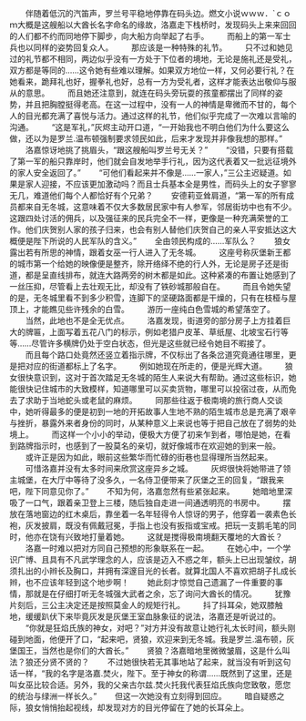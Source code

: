 　　伴随着低沉的汽笛声，罗兰号平稳地停靠在码头边。燃文小说ｗｗｗ．`ｃｏｍ大概是这艘船以大酋长名字命名的缘故，洛嘉走下栈桥时，发现码头上来来回回的人们都不约而同地停下脚步，向大船方向举起了右手。
　　而船上的第一军士兵也以同样的姿势回复众人。
　　那应该是一种特殊的礼节。
　　只不过和她见过的礼节都不相同，两边似乎没有一方处于下位者的境地，无论是施礼还是受礼，双方都是等同的……这令她有些难以理解。如果双方地位一样，又何必要行礼？在她看来，跪拜礼也好，握拳礼也好，总有一方为受礼者，这样才能表达出敬仰与服从的意思。
　　而且她还注意到，就连在码头旁玩耍的孩童都摆出了同样的姿势，并且把胸膛挺得老高。在这一过程中，没有一人的神情是卑微而不甘的，每个人的目光都充满了喜悦与活力。通过这样的礼节，他们似乎完成了一次难以言喻的沟通。
　　“这是军礼，”灰烬主动开口道，“一开始我也不明白他们为什么要这么做，还以为是罗兰.温布顿强制要求领民如此，后来才发现并非像我想的那样。”
　　洛嘉惊讶地挑了挑眉头，“跟这艘船叫罗兰号无关？”
　　“没错，只要有搭载了第一军的船只靠岸时，他们就会自发地举手行礼，因为这代表着又一批远征境外的家人安全返回了。”
　　“可他们看起来并不像是……一家人，”三公主迟疑道。如果是家人迎接，不应该更加激动吗？而且士兵基本全是男性，而码头上的女子寥寥无几，难道他们每个人都恰好有个兄弟？
　　安德莉亚耸肩道，“第一军的所有成员都来自无冬城，这意味着不仅大多数居民家中有人参军，邻居街坊中也有不少。这跟四处讨活的佣兵，以及强征来的民兵完全不一样，更像是一种充满荣誉的工作。他们庆贺别人家的孩子归来，也会有别人替他们庆贺自己的亲人平安抵达这大概便是陛下所说的人民军队的含义。”
　　全由领民构成的……军队么？
　　狼女露出若有所思的神情，跟着女巫一行人进入了无冬城。
　　这座号称灰堡新王都的城市第一个给她的映像便是整齐，除开络绎不绝的行人外，无论是房子还是街道，都是呈直线排布，就连大路两旁的树木都是如此。这种紧凑的布置让她感到了一丝压抑，尽管看上去壮观无比，却没有了铁砂城那般自在。
　　而且令她失望的是，无冬城里看不到多少积雪，连脚下的坚硬路面都是干燥的，只有在枝桠与屋顶上，才能瞧见些许残余的白雪。
　　游历一座纯白色雪城的希望落空了。
　　当然，此地也不是全无优点。
　　洛嘉发现，街道旁的部分房子上方挂着巨大的牌匾，上面写着五花八门的标示，例如老猎户皮革、草纸屋、北坡宝石行等等……尽管许多横牌仍处于空白状态，但光是这些就已经令她目不暇接了。
　　而且每个路口处竟然还竖立着指示牌，不仅标出了各条岔道究竟通往哪里，更是把对应的街道都标上了名字。
　　例如她现在所走的，便是光辉大道。
　　狼女很快意识到，这对于首次踏足无冬城的陌生人来说大有帮助。通过这些标识，她能很快记住城市的大致模样，知道哪里可以买卖货物，哪里可以投宿过夜，从而免去了求助于当地蛇头或老鼠的麻烦。
　　同那些往返于极南境的旅行商人交谈中，她听得最多的便是初到一地的开拓故事人生地不熟的陌生城市总是充满了艰辛与挫折，暴露外来者身份的同时，从某种意义上来说也等于把自己放在了弱势的处境上。
　　而这样一个小小的举动，便极大方便了初来乍到者，哪怕是她，在看到路牌指示时，也感到了一股莫名的亲切，就好像城市在欢迎她的到来一般。
　　或许正是因为如此，眼前这些繁华而忙碌的街巷也显得理所当然起来。
　　可惜洛嘉并没有太多时间来欣赏这座异乡之城。
　　灰烬很快将她带进了领主城堡，在大厅中等待了没多久，一名侍卫便带来了灰堡之王的回复，“跟我来吧，陛下同意见你了。”
　　不知为何，洛嘉忽然有些紧张起来。
　　她暗地里深吸了一口气，跟着亲卫登上三楼，随后独自走进一间通透明亮的书房中。
　　摆放在落地窗边的红木桌后，靠坐着一名年轻得令人惊讶的男子，他穿着一袭素色长袍，灰发披肩，既没有佩戴冠冕，手指上也没有扳指或宝戒。把玩一支鹅毛笔的同时，他亦在饶有兴致地打量着她。
　　这就是搅得极南境翻天覆地的大酋长？
　　洛嘉一时难以把对方同自己预想的形象联系在一起。
　　在她心中，一个学识广博、且具有不凡武学理念的人，应该是迈入不惑之年，额头上已出现皱纹，胡须扎出的小辫长及胸口，并拥有深邃目光的长者。就算北国人不喜欢把胡子扎成长辫，也不应该年轻到这个地步啊！
　　她此刻才惊觉自己遗漏了一件重要的事情，那就是在仔细打听无冬城强大武者之余，忘了询问大酋长的情况。
　　犹豫片刻后，三公主决定还是按照莫金人的规矩行礼。
　　抖了抖耳朵，她双膝触地，缓缓趴伏下来毕竟灰发是灰堡王室血脉象征的说法，洛嘉还是听说过的。
　　“你就是狂焰氏族的神女，对吧？”对方并没有故意让她行礼太长时间，额头刚碰到地面，他便开了口，“起来吧，贤狼，欢迎来到无冬城。我是罗兰.温布顿，灰堡国王，当然也是你们的大酋长。”
　　贤狼？洛嘉暗地里微微皱眉，这是什么叫法？狼还分贤不贤的？
　　不过她很快若无其事地站了起来，就当没有听到这句话一样，“我的名字是洛嘉.焚火，陛下。至于神女的称谓……既然到了这里，还是叫女巫比较合适。另外，我的父亲古尔兹.焚火托我代表狂焰氏族向您致敬，愿您的统治与绿洲一样长久。”
　　但这一次她没有立刻得到回应。
　　暗自疑惑之际，狼女悄悄抬起视线，却发现对方的目光停留在了她的长耳朵上。